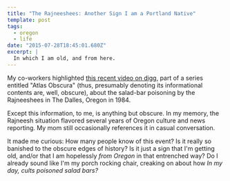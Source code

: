 ```yaml
---
title: "The Rajneeshees: Another Sign I am a Portland Native"
template: post
tags:
  - oregon
  - life
date: "2015-07-28T18:45:01.680Z"
excerpt: |
  In which I am old, and from here.
---
```


My co-workers highlighted [this recent video on digg](http://digg.com/video/rajneeshee-bioterror-attack-dalles-oregon-taco-time-salsa), part of a series entitled "Atlas Obscura" (thus, presumably denoting its informational contents are, well, obscure), about the salad-bar poisoning by the Rajneeshees in The Dalles, Oregon in 1984.

Except this information, to me, is anything but obscure. In my memory, the Rajneesh situation flavored several years of Oregon culture and news reporting. My mom still occasionally references it in casual conversation.

It made me curious: How many people know of this event? Is it really so banished to the obscure edges of history? Is it just a sign that I'm getting old, and/or that I am hopelessly _from Oregon_ in that entrenched way? Do I already sound like I'm my porch rocking chair, creaking on about how _In my day, cults poisoned salad bars?_
